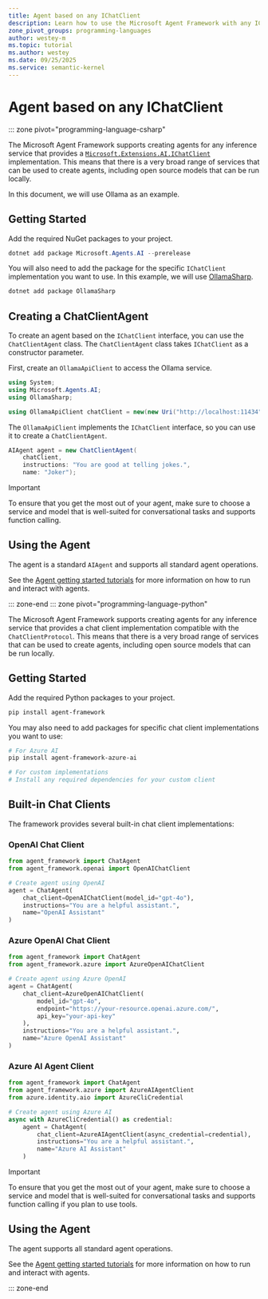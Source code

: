 ```yaml
---
title: Agent based on any IChatClient
description: Learn how to use the Microsoft Agent Framework with any IChatClient implementation.
zone_pivot_groups: programming-languages
author: westey-m
ms.topic: tutorial
ms.author: westey
ms.date: 09/25/2025
ms.service: semantic-kernel
---
```


# Agent based on any IChatClient

::: zone pivot="programming-language-csharp"

The Microsoft Agent Framework supports creating agents for any inference service that provides a [`Microsoft.Extensions.AI.IChatClient`](/dotnet/ai/microsoft-extensions-ai#the-ichatclient-interface) implementation. This means that there is a very broad range of services that can be used to create agents, including open source models that can be run locally.

In this document, we will use Ollama as an example.

## Getting Started

Add the required NuGet packages to your project.

```powershell
dotnet add package Microsoft.Agents.AI --prerelease
```

You will also need to add the package for the specific `IChatClient` implementation you want to use. In this example, we will use [OllamaSharp](https://www.nuget.org/packages/OllamaSharp/).

```powershell
dotnet add package OllamaSharp
```

## Creating a ChatClientAgent

To create an agent based on the `IChatClient` interface, you can use the `ChatClientAgent` class.
The `ChatClientAgent` class takes `IChatClient` as a constructor parameter.

First, create an `OllamaApiClient` to access the Ollama service.

```csharp
using System;
using Microsoft.Agents.AI;
using OllamaSharp;

using OllamaApiClient chatClient = new(new Uri("http://localhost:11434"), "phi3");
```

The `OllamaApiClient` implements the `IChatClient` interface, so you can use it to create a `ChatClientAgent`.

```csharp
AIAgent agent = new ChatClientAgent(
    chatClient,
    instructions: "You are good at telling jokes.",
    name: "Joker");
```

> [!IMPORTANT]
> To ensure that you get the most out of your agent, make sure to choose a service and model that is well-suited for conversational tasks and supports function calling.

## Using the Agent

The agent is a standard `AIAgent` and supports all standard agent operations.

See the [Agent getting started tutorials](../../../tutorials/overview.md) for more information on how to run and interact with agents.

::: zone-end
::: zone pivot="programming-language-python"

The Microsoft Agent Framework supports creating agents for any inference service that provides a chat client implementation compatible with the `ChatClientProtocol`. This means that there is a very broad range of services that can be used to create agents, including open source models that can be run locally.

## Getting Started

Add the required Python packages to your project.

```bash
pip install agent-framework
```

You may also need to add packages for specific chat client implementations you want to use:

```bash
# For Azure AI
pip install agent-framework-azure-ai

# For custom implementations
# Install any required dependencies for your custom client
```

## Built-in Chat Clients

The framework provides several built-in chat client implementations:

### OpenAI Chat Client

```python
from agent_framework import ChatAgent
from agent_framework.openai import OpenAIChatClient

# Create agent using OpenAI
agent = ChatAgent(
    chat_client=OpenAIChatClient(model_id="gpt-4o"),
    instructions="You are a helpful assistant.",
    name="OpenAI Assistant"
)
```

### Azure OpenAI Chat Client

```python
from agent_framework import ChatAgent
from agent_framework.azure import AzureOpenAIChatClient

# Create agent using Azure OpenAI
agent = ChatAgent(
    chat_client=AzureOpenAIChatClient(
        model_id="gpt-4o",
        endpoint="https://your-resource.openai.azure.com/",
        api_key="your-api-key"
    ),
    instructions="You are a helpful assistant.",
    name="Azure OpenAI Assistant"
)
```

### Azure AI Agent Client

```python
from agent_framework import ChatAgent
from agent_framework.azure import AzureAIAgentClient
from azure.identity.aio import AzureCliCredential

# Create agent using Azure AI
async with AzureCliCredential() as credential:
    agent = ChatAgent(
        chat_client=AzureAIAgentClient(async_credential=credential),
        instructions="You are a helpful assistant.",
        name="Azure AI Assistant"
    )
```

> [!IMPORTANT]
> To ensure that you get the most out of your agent, make sure to choose a service and model that is well-suited for conversational tasks and supports function calling if you plan to use tools.

## Using the Agent

The agent supports all standard agent operations.

See the [Agent getting started tutorials](../../../tutorials/overview.md) for more information on how to run and interact with agents.

::: zone-end
